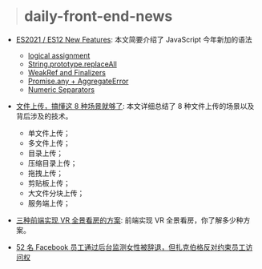 > # daily-front-end-news

- [ES2021 / ES12 New Features](https://backbencher.dev/javascript/es2021-new-features): 本文简要介绍了 JavaScript 今年新加的语法

  - [logical assignment](https://github.com/tc39/proposal-logical-assignment)
  - [String.prototype.replaceAll](https://github.com/tc39/proposal-string-replaceall)
  - [WeakRef and Finalizers](https://github.com/tc39/proposal-weakrefs)
  - [Promise.any + AggregateError](https://github.com/tc39/proposal-promise-any)
  - [Numeric Separators](https://github.com/tc39/proposal-numeric-separator)

- [文件上传，搞懂这 8 种场景就够了](https://juejin.cn/post/6980142557066067982): 本文详细总结了 8 种文件上传的场景以及背后涉及的技术。

  - 单文件上传；
  - 多文件上传；
  - 目录上传；
  - 压缩目录上传；
  - 拖拽上传；
  - 剪贴板上传；
  - 大文件分块上传；
  - 服务端上传；

- [三种前端实现 VR 全景看房的方案](https://juejin.cn/post/6973865268426571784): 前端实现 VR 全景看房，你了解多少种方案。

- [52 名 Facebook 员工通过后台监测女性被辞退，但扎克伯格反对约束员工访问权](https://www.infoq.cn/article/D1tzB4mKdDVAs1BzkV2h)
